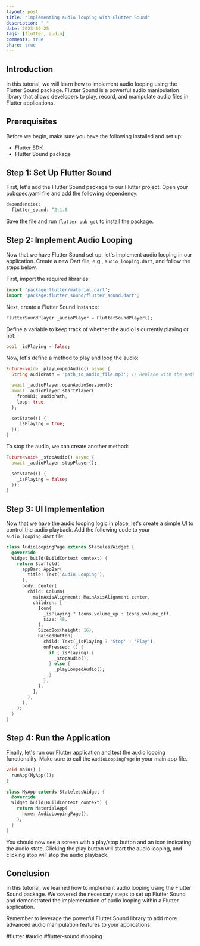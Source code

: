 ```yaml
---
layout: post
title: "Implementing audio looping with Flutter Sound"
description: " "
date: 2023-09-25
tags: [flutter, audio]
comments: true
share: true
---
```


## Introduction

In this tutorial, we will learn how to implement audio looping using the Flutter Sound package. Flutter Sound is a powerful audio manipulation library that allows developers to play, record, and manipulate audio files in Flutter applications.

## Prerequisites

Before we begin, make sure you have the following installed and set up:

- Flutter SDK
- Flutter Sound package

## Step 1: Set Up Flutter Sound

First, let's add the Flutter Sound package to our Flutter project. Open your pubspec.yaml file and add the following dependency:

```dart
dependencies:
  flutter_sound: ^2.1.0
```

Save the file and run `flutter pub get` to install the package.

## Step 2: Implement Audio Looping

Now that we have Flutter Sound set up, let's implement audio looping in our application. Create a new Dart file, e.g., `audio_looping.dart`, and follow the steps below.

First, import the required libraries:

```dart
import 'package:flutter/material.dart';
import 'package:flutter_sound/flutter_sound.dart';
```

Next, create a Flutter Sound instance:

```dart
FlutterSoundPlayer _audioPlayer = FlutterSoundPlayer();
```

Define a variable to keep track of whether the audio is currently playing or not:

```dart
bool _isPlaying = false;
```

Now, let's define a method to play and loop the audio:

```dart
Future<void> _playLoopedAudio() async {
  String audioPath = 'path_to_audio_file.mp3'; // Replace with the path to your audio file

  await _audioPlayer.openAudioSession();
  await _audioPlayer.startPlayer(
    fromURI: audioPath,
    loop: true,
  );

  setState(() {
    _isPlaying = true;
  });
}
```

To stop the audio, we can create another method:

```dart
Future<void> _stopAudio() async {
  await _audioPlayer.stopPlayer();

  setState(() {
    _isPlaying = false;
  });
}
```

## Step 3: UI Implementation

Now that we have the audio looping logic in place, let's create a simple UI to control the audio playback. Add the following code to your `audio_looping.dart` file:

```dart
class AudioLoopingPage extends StatelessWidget {
  @override
  Widget build(BuildContext context) {
    return Scaffold(
      appBar: AppBar(
        title: Text('Audio Looping'),
      ),
      body: Center(
        child: Column(
          mainAxisAlignment: MainAxisAlignment.center,
          children: [
            Icon(
              _isPlaying ? Icons.volume_up : Icons.volume_off,
              size: 48,
            ),
            SizedBox(height: 16),
            RaisedButton(
              child: Text(_isPlaying ? 'Stop' : 'Play'),
              onPressed: () {
                if (_isPlaying) {
                  _stopAudio();
                } else {
                  _playLoopedAudio();
                }
              },
            ),
          ],
        ),
      ),
    );
  }
}
```

## Step 4: Run the Application

Finally, let's run our Flutter application and test the audio looping functionality. Make sure to call the `AudioLoopingPage` in your main app file.

```dart
void main() {
  runApp(MyApp());
}

class MyApp extends StatelessWidget {
  @override
  Widget build(BuildContext context) {
    return MaterialApp(
      home: AudioLoopingPage(),
    );
  }
}
```

You should now see a screen with a play/stop button and an icon indicating the audio state. Clicking the play button will start the audio looping, and clicking stop will stop the audio playback.

## Conclusion

In this tutorial, we learned how to implement audio looping using the Flutter Sound package. We covered the necessary steps to set up Flutter Sound and demonstrated the implementation of audio looping within a Flutter application.

Remember to leverage the powerful Flutter Sound library to add more advanced audio manipulation features to your applications.

#flutter #audio #flutter-sound #looping